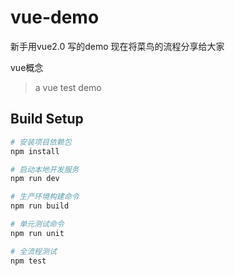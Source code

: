 # vue-demo
新手用vue2.0 写的demo 
现在将菜鸟的流程分享给大家

vue概念 

> a vue test demo

## Build Setup

``` bash
# 安装项目依赖包
npm install

# 启动本地开发服务
npm run dev

# 生产环境构建命令
npm run build

# 单元测试命令
npm run unit

# 全流程测试
npm test
```



